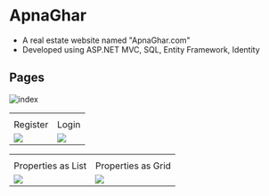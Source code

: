 # ApnaGhar
* A real estate website named "ApnaGhar.com"
* Developed using ASP.NET MVC, SQL, Entity Framework, Identity

## Pages
![index](https://github.com/user-attachments/assets/ff7e0f44-afd8-4375-b2d2-90f80a6fc0a2)

<table>
  <th>
    <tr>
      <td>Register</td>
      <td>Login</td>
    </tr>
  </th>
  <tr>
    <td>
      <img src="https://github.com/user-attachments/assets/200d4066-7c80-40f0-a383-c7a3aeb055b9" />
    </td>
    <td>
      <img src="https://github.com/user-attachments/assets/da296261-7456-4ae4-996c-de6e562fb123" />
    </td>
  </tr>
</table>

<table>
  <th>
    <tr>
      <td>Properties as List</td>
      <td>Properties as Grid</td>
    </tr>
  </th>
  <tr>
    <td>
      <img src="https://github.com/user-attachments/assets/f7372abe-6d18-41c9-b392-a4535782a48d" />
    </td>
    <td>
      <img src="https://github.com/user-attachments/assets/21d1755e-9728-4d7b-8b65-d01f00cbb3bb" />
    </td>
  </tr>
</table>

